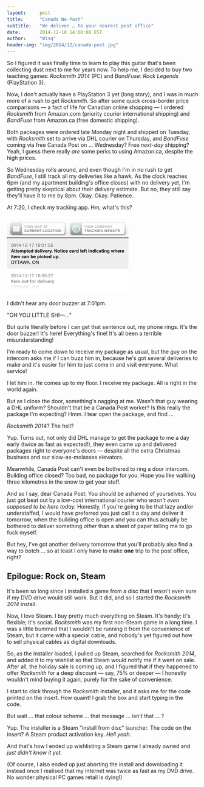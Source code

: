 ```yaml
---
layout:     post
title:      "Canada No-Post"
subtitle:   "We deliver … to your nearest post office"
date:       2014-12-18 14:00:00 EST
author:     "Wisq"
header-img: "img/2014/12/canada-post.jpg"
---
```


So I figured it was finally time to learn to play this guitar that's been collecting dust next to me for years now.  To help me, I decided to buy two teaching games: *Rocksmith 2014* (PC) and *BandFuse: Rock Legends* (PlayStation 3).

Now, I don't actually have a PlayStation 3 yet (long story), and I was in much more of a rush to get *Rocksmith*.  So after some quick cross-border price comparisons — a fact of life for Canadian online shopping — I ordered *Rocksmith* from Amazon.com (priority courier international shipping) and *BandFuse* from Amazon.ca (free domestic shipping).

Both packages were ordered late Monday night and shipped on Tuesday, with *Rocksmith* set to arrive via DHL courier on Thursday, and *BandFuse* coming via free Canada Post on … Wednesday?  Free *next-day* shipping?  Yeah, I guess there really *are* some perks to using Amazon.ca, despite the high prices.

So Wednesday rolls around, and even though I'm in no rush to get *BandFuse*, I still track all my deliveries like a hawk.  As the clock reaches 6pm (and my apartment building's office closes) with no delivery yet, I'm getting pretty skeptical about their delivery estimate.  But no, they still say they'll have it to me by 8pm.  Okay.  Okay.  Patience.

At 7:20, I check my tracking app.  Hm, what's this?

!["7:01: Attempted delivery.  Notice card left indicating where item can be picked up."](/img/2014/12/bandfuse-posted.png "Posted app")

I didn't hear any door buzzer at 7:01pm.

"OH YOU LITTLE SHI—…"

But quite literally before I can get that sentence out, my phone rings.  It's the door buzzer!  It's here!  Everything's fine!  It's all been a terrible misunderstanding!

I'm ready to come down to receive my package as usual, but the guy on the intercom asks me if I can buzz him in, because he's got several deliveries to make and it's easier for him to just come in and visit everyone.  What service!

I let him in.  He comes up to my floor.  I receive my package.  All is right in the world again.

But as I close the door, something's nagging at me.  Wasn't that guy wearing a DHL uniform?  Shouldn't that be a Canada Post worker?  Is this really the package I'm expecting?  Hmm.  I tear open the package, and find …

*Rocksmith 2014*?  The hell?

Yup.  Turns out, not only did DHL manage to get the package to me a day early (twice as fast as expected!), they even came up and delivered packages right to everyone's doors — despite all the extra Christmas business and our slow-as-molasses elevators.

Meanwhile, Canada Post can't even be bothered to ring a door intercom.  Building office closed?  Too bad, no package for you.  Hope you like walking three kilometres in the snow to get your stuff.

And so I say, dear Canada Post: You should be ashamed of yourselves.  You just got beat out by a low-cost international courier who *wasn't even supposed to be here today.*  Honestly, if you're going to be that lazy and/or understaffed, I would have preferred you just call it a day and deliver it tomorrow, when the building office is open and you can thus actually be bothered to deliver something *other* than a sheet of paper telling me to go fuck myself.

But hey, I've got another delivery tomorrow that you'll probably also find a way to botch … so at least I only have to make **one** trip to the post office, right?

## Epilogue: Rock on, Steam

It's been so long since I installed a game from a disc that I wasn't even sure if my DVD drive would still work.  But it did, and so I started the *Rocksmith 2014* install.

Now, I love Steam.  I buy pretty much everything on Steam.  It's handy; it's flexible; it's social.  *Rocksmith* was my first non-Steam game in a long time.  I was a little bummed that I wouldn't be running it from the convenience of Steam, but it came with a special cable, and nobody's yet figured out how to sell physical cables as digital downloads.

So, as the installer loaded, I pulled up Steam, searched for *Rocksmith 2014*, and added it to my wishlist so that Steam would notify me if it went on sale.  After all, the holiday sale is coming up, and I figured that if they happened to offer *Rocksmith* for a deep discount — say, 75% or deeper — I honestly wouldn't mind buying it again, purely for the sake of convenience.

I start to click through the *Rocksmith* installer, and it asks me for the code printed on the insert.  How quaint!  I grab the box and start typing in the code.

But wait … that colour scheme … that message … isn't that … ?

Yup.  The installer is a Steam "install from disc" launcher.  The code on the insert?  A Steam product activation key.  *Hell yeah.*

And that's how I ended up wishlisting a Steam game I already owned and *just didn't know it yet.*

(Of course, I also ended up just aborting the install and downloading it instead once I realised that my internet was twice as fast as my DVD drive.  No wonder physical PC games retail is dying!)
